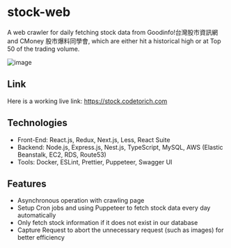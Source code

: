 # stock-web

A web crawler for daily fetching stock data from Goodinfo!台灣股市資訊網 and CMoney 股市爆料同學會, which are either hit a historical high or at Top 50 of the trading volume.

![image](https://i.imgur.com/vrFnMPD.png)

## Link

Here is a working live link: https://stock.codetorich.com

## Technologies

- Front-End: React.js, Redux, Next.js, Less, React Suite
- Backend: Node.js, Express.js, Nest.js, TypeScript, MySQL, AWS (Elastic Beanstalk, EC2, RDS, Route53)
- Tools: Docker, ESLint, Prettier, Puppeteer, Swagger UI

## Features

- Asynchronous operation with crawling page
- Setup Cron jobs and using Puppeteer to fetch stock data every day automatically
- Only fetch stock information if it does not exist in our database
- Capture Request to abort the unnecessary request (such as images) for better efficiency

